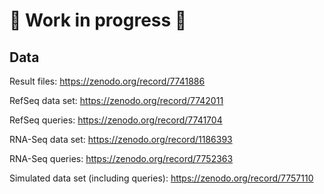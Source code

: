 <!--
SPDX-FileCopyrightText: 2006-2025 Knut Reinert & Freie Universität Berlin
SPDX-FileCopyrightText: 2016-2025 Knut Reinert & MPI für molekulare Genetik
SPDX-License-Identifier: BSD-3-Clause
-->

# :construction: Work in progress :construction:

## Data

Result files: https://zenodo.org/record/7741886

RefSeq data set: https://zenodo.org/record/7742011

RefSeq queries: https://zenodo.org/record/7741704

RNA-Seq data set: https://zenodo.org/record/1186393

RNA-Seq queries: https://zenodo.org/record/7752363

Simulated data set (including queries): https://zenodo.org/record/7757110
